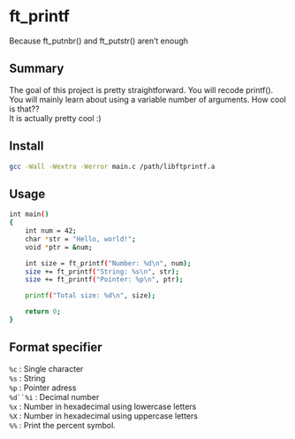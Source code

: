 # ft_printf
Because ft_putnbr() and ft_putstr() aren’t enough

## Summary
The goal of this project is pretty straightforward. You will recode printf().  
You will mainly learn about using a variable number of arguments. How cool is that??  
It is actually pretty cool :)

## Install
```sh
gcc -Wall -Wextra -Werror main.c /path/libftprintf.a
```

## Usage
```sh
int main()
{
    int num = 42;
    char *str = "Hello, world!";
    void *ptr = &num;

    int size = ft_printf("Number: %d\n", num);
    size += ft_printf("String: %s\n", str);
    size += ft_printf("Pointer: %p\n", ptr);

    printf("Total size: %d\n", size);

    return 0;
}
```

## Format specifier
`%c` : Single character  
`%s` : String  
`%p` : Pointer adress  
`%d``%i` : Decimal number  
`%x` : Number in hexadecimal using lowercase letters  
`%X` : Number in hexadecimal using uppercase letters  
`%%` : Print the percent symbol.
